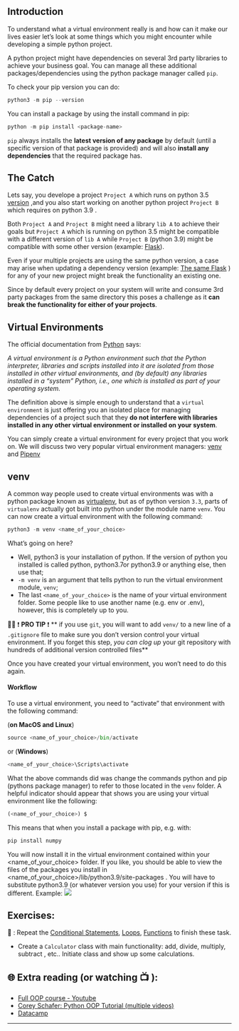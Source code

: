 ## Introduction 
To understand what a virtual environment really is and how can it make our lives easier let’s look at some things which you might encounter while developing a simple python project.

A python project might have dependencies on several 3rd party libraries to achieve your business goal. You can manage all these additional packages/dependencies using the python package manager called `pip`.

To check your pip version you can do:

```python
python3 -m pip --version
```
You can install a package by using the install command in pip:

```python
python -m pip install <package-name>
```
`pip` always installs the **latest version of any package** by default (until a specific version of that package is provided) and will also **install any dependencies** that the required package has.

## The Catch
Lets say, you develope a project `Project A` which runs on python 3.5 [version](https://www.python.org/doc/versions/) ,and you also start working on another python project `Project B` which requires on python 3.9 .

Both `Project A` and `Project B` might need a library `lib A` to achieve their goals but `Project A` which is running on python 3.5 might be compatible with a different version of `lib A` while `Project B` (python 3.9) might be compatible with some other version (example: [Flask](https://pypi.org/project/Flask/#history)).

Even if your multiple projects are using the same python version, a case may arise when updating a dependency version (example: [The same Flask](https://flask.palletsprojects.com/en/2.2.x/installation/) ) for any of your new project might break the functionality an existing one.

Since by default every project on your system will write and consume 3rd party packages from the same directory this poses a challenge as it **can break the functionality for either of your projects**.

## Virtual Environments 
The official documentation from [Python](https://docs.python.org/) says:

_A virtual environment is a Python environment such that the Python interpreter, libraries and scripts installed into it are isolated from those installed in other virtual environments, and (by default) any libraries installed in a “system” Python, i.e., one which is installed as part of your operating system._

The definition above is simple enough to understand that a `virtual environment` is just offering you an isolated place for managing dependencies of a project such that they **do not interfere with libraries installed in any other virtual environment or installed on your system**.

You can simply create a virtual environment for every project that you work on.
We will discuss two very popular virtual environment managers: [venv](https://docs.python.org/3/library/venv.html) and [Pipenv](https://pipenv.pypa.io/en/latest/)

## venv
A common way people used to create virtual environments was with a python package known as [virtualenv](https://virtualenv.pypa.io/en/latest/), but as of python version `3.3`, parts of `virtualenv` actually got built into python under the module name `venv`. You can now create a virtual environment with the following command:

```python
python3 -m venv <name_of_your_choice>
```
What’s going on here?

* Well, python3 is your installation of python. If the version of python you installed is called python, python3.7or python3.9 or anything else, then use that;
* `-m venv` is an argument that tells python to run the virtual environment module, `venv`;
*  The last `<name_of_your_choice>` is the name of your virtual environment folder. Some people like to use another name (e.g. env or .env), however, this is completely up to you.



👨‍🏫  ❗ **PRO TIP** ❗ 
** if you use `git`, you will want to add `venv/` to a new line of a `.gitignore` file to make sure you don’t version control your virtual environment. If you forget this step, _you can clog up_ your git repository with hundreds of additional version controlled files**


Once you have created your virtual environment, you won’t need to do this again.

#### Workflow
To use a virtual environment, you need to “activate” that environment with the following command:

(**on MacOS and Linux**)

```python
source <name_of_your_choice>/bin/activate
```

or (**Windows**)

```python
<name_of_your_choice>\Scripts\activate
```

What the above commands did was change the commands python and pip (pythons package manager) to refer to those located in the `venv` folder. A helpful indicator should appear that shows you are using your virtual environment like the following:

```python
(<name_of_your_choice>) $
```

This means that when you install a package with pip, e.g. with:

```python
pip install numpy
```

You will now install it in the virtual environment contained within your <name_of_your_choice> folder. If you like, you should be able to view the files of the packages you install in <name_of_your_choice>/lib/python3.9/site-packages . You will have to substitute python3.9 (or whatever version you use) for your version if this is different.
Example: 
![](https://github.com/CodeAcademy-Online/python-new-material/blob/master/images/venv.gif)

## Exercises: 
🧠 : Repeat the [Conditional Statements](https://github.com/CodeAcademy-Online/python-new-material/wiki/Lesson-6:-Conditional-Statements), [Loops](https://github.com/CodeAcademy-Online/python-new-material/wiki/Lesson-8:-Loops), [Functions](https://github.com/CodeAcademy-Online/python-new-material/wiki/Lesson-10:-Functions) to finish these task.
* Create a `Calculator` class with main functionality: add, divide, multiply, subtract , etc.. Initiate class and show up some calculations.


## 🌐  Extra reading (or watching 📺 ):


* [Full OOP course - Youtube](https://www.youtube.com/watch?v=Ej_02ICOIgs)
* [Corey Schafer: Python OOP Tutorial (multiple videos)](https://www.youtube.com/watch?v=ZDa-Z5JzLYM)
* [Datacamp](https://www.datacamp.com/tutorial/python-oop-tutorial)
***
